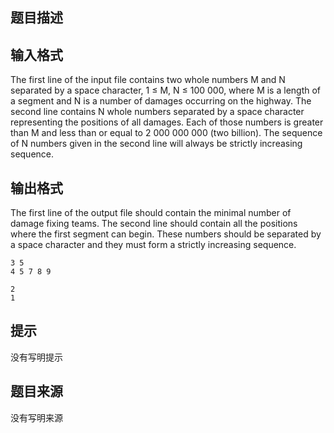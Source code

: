 


## 题目描述
## 输入格式
The first line of the input file contains two whole numbers M and N separated by a space character, 1 
≤ M, N ≤ 100 000, where M is a length of a segment and N is a number of damages occurring on the 
highway. 
The second line contains N whole numbers separated by a space character representing the positions of 
all damages. Each of those numbers is greater than M and less than or equal to 2 000 000 000 (two 
billion). The sequence of N numbers given in the second line will always be strictly increasing sequence. 
## 输出格式
The first line of the output file should contain the minimal number of damage fixing teams. 
The second line should contain all the positions where the first segment can begin. These numbers 
should be separated by a space character and they must form a strictly increasing sequence.

```input1
3 5 
4 5 7 8 9 

```
```output1
2
1
```

## 提示
没有写明提示
## 题目来源
没有写明来源


